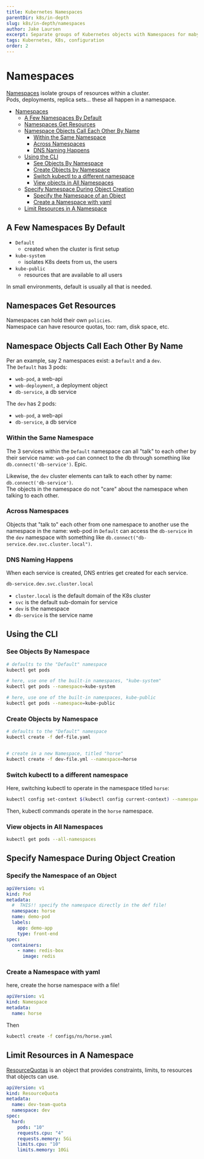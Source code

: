```yaml
---
title: Kubernetes Namespaces
parentDir: k8s/in-depth
slug: k8s/in-depth/namespaces
author: Jake Laursen
excerpt: Separate groups of Kubernetes objects with Namespaces for maby users across teams
tags: Kubernetes, K8s, configuration
order: 2
---
```


# Namespaces
[Namespaces](https://kubernetes.io/docs/concepts/overview/working-with-objects/namespaces/) isolate groups of resources within a cluster.  
Pods, deployments, replica sets... these all happen in a namespace.  

- [Namespaces](#namespaces)
  - [A Few Namespaces By Default](#a-few-namespaces-by-default)
  - [Namespaces Get Resources](#namespaces-get-resources)
  - [Namespace Objects Call Each Other By Name](#namespace-objects-call-each-other-by-name)
    - [Within the Same Namespace](#within-the-same-namespace)
    - [Across Namespaces](#across-namespaces)
    - [DNS Naming Happens](#dns-naming-happens)
  - [Using the CLI](#using-the-cli)
    - [See Objects By Namespace](#see-objects-by-namespace)
    - [Create Objects by Namespace](#create-objects-by-namespace)
    - [Switch kubectl to a different namespace](#switch-kubectl-to-a-different-namespace)
    - [View objects in All Namespaces](#view-objects-in-all-namespaces)
  - [Specify Namespace During Object Creation](#specify-namespace-during-object-creation)
    - [Specify the Namespace of an Object](#specify-the-namespace-of-an-object)
    - [Create a Namespace with yaml](#create-a-namespace-with-yaml)
  - [Limit Resources in A Namespace](#limit-resources-in-a-namespace)
## A Few Namespaces By Default
- `Default`
  - created when the cluster is first setup
- `kube-system`
  - isolates K8s deets from us, the users
- `kube-public`
  - resources that are available to all users

In small environments, default is usually all that is needed.  

## Namespaces Get Resources
Namespaces can hold their own `policies`.  
Namespace can have resource quotas, too: ram, disk space, etc.  

## Namespace Objects Call Each Other By Name
Per an example, say 2 namespaces exist: a `Default` and a `dev`.  
The `Default` has 3 pods: 
- `web-pod`, a web-api
- `web-deployment`, a deployment object
- `db-service`, a db service

The `dev` has 2 pods:
- `web-pod`, a web-api
- `db-service`, a db service

### Within the Same Namespace
The 3 services within the `Default` namespace can all "talk" to each other by their service name: `web-pod` can connect to the db through something like `db.connect('db-service')`. Epic.  

Likewise, the `dev` cluster elements can talk to each other by name: `db.connect('db-service')`.  
The objects in the namespace do not "care" about the namespace when talking to each other.  

### Across Namespaces
Objects that "talk to" each other from one namespace to another use the namespace in the name: web-pod in `Default` can access the `db-service` in the `dev` namespace with something like `db.connect("db-service.dev.svc.cluster.local")`.  

### DNS Naming Happens
When each service is created, DNS entries get created for each service.  
```bash
db-service.dev.svc.cluster.local
```
- `cluster.local` is the default domain of the K8s cluster
- `svc` is the default sub-domain for service
- `dev` is the namespace
- `db-service` is the service name

## Using the CLI
### See Objects By Namespace
```bash
# defaults to the "Default" namespace
kubectl get pods

# here, use one of the built-in namespaces, "kube-system"
kubectl get pods --namespace=kube-system

# here, use one of the built-in namespaces, kube-public
kubectl get pods --namespace=kube-public
```

### Create Objects by Namespace
```bash
# defaults to the "Default" namespace
kubectl create -f def-file.yaml


# create in a new Namespace, titled "horse"
kubectl create -f dev-file.yml --namespace=horse
```
### Switch kubectl to a different namespace
Here, switching kubectl to operate in the namespace titled `horse`:
```bash
kubectl config set-context $(kubectl config current-context) --namespace=horse
```
Then, kubectl commands operate in the `horse` namespace.  

### View objects in All Namespaces
```bash
kubectl get pods --all-namespaces
```

## Specify Namespace During Object Creation 
### Specify the Namespace of an Object
```yaml
apiVersion: v1
kind: Pod
metadata:
  #  THIS!! specify the namespace directly in the def file!
  namespace: horse
  name: demo-pod
  labels:
    app: demo-app
    type: front-end
spec:
  containers:
    - name: redis-box
      image: redis
```

### Create a Namespace with yaml
here, create the horse namespace with a file!
```yaml
apiVersion: v1
kind: Namespace
metadata:
  name: horse
```

Then 
```bash
kubectl create -f configs/ns/horse.yaml
```


## Limit Resources in A Namespace
[ResourceQuotas](https://kubernetes.io/docs/concepts/policy/resource-quotas/) is an object that provides constraints, limits, to resources that objects can use.  

```yaml
apiVersion: v1
kind: ResourceQuota
metadata:
  name: dev-team-quota
  namespace: dev
spec:
  hard:
    pods: "10"
    requests.cpu: "4"
    requests.memory: 5Gi
    limits.cpu: "10"
    limits.memory: 10Gi
```